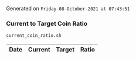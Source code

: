 Generated on `Friday 08-October-2021 at 07:43:51`

### Current to Target Coin Ratio
`current_coin_ratio.sh`

Date|Current|Target|Ratio
---|---|---|---
